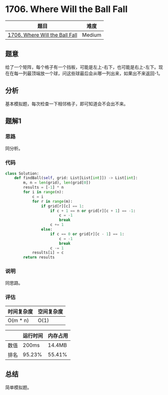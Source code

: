 # 1706. Where Will the Ball Fall

| 题目 | 难度 |
| ---- | ---- |
| [1706. Where Will the Ball Fall](https://leetcode.com/problems/where-will-the-ball-fall/) | Medium |

## 题意

给了一个矩阵，每个格子有一个挡板，可能是左上-右下，也可能是右上-左下。现在在每一列最顶端放一个球，问这些球最后会从哪一列出来，如果出不来返回-1。

## 分析

基本模拟题，每次检查一下相邻格子，即可知道会不会出不来。

## 题解1

### 思路

同分析。

### 代码

```python
class Solution:
    def findBall(self, grid: List[List[int]]) -> List[int]:
        m, n = len(grid), len(grid[0])
        results = [-1] * n
        for i in range(n):
            c = i
            for r in range(m):
                if grid[r][c] == 1:
                    if c + 1 == n or grid[r][c + 1] == -1:
                        c = -1
                        break
                    c += 1
                else:
                    if c == 0 or grid[r][c - 1] == 1:
                        c = -1
                        break
                    c -= 1
            results[i] = c
        return results
```

### 说明

同思路。

### 评估

| 时间复杂度 | 空间复杂度 |
| ---- | ---- |
| O(m * n) | O(1) |

| | 运行时间 | 内存占用 |
| ---- | ---- | ---- |
| 数值 | 200ms | 14.4MB |
| 排名 | 95.23% | 55.41% |

## 总结

简单模拟题。
